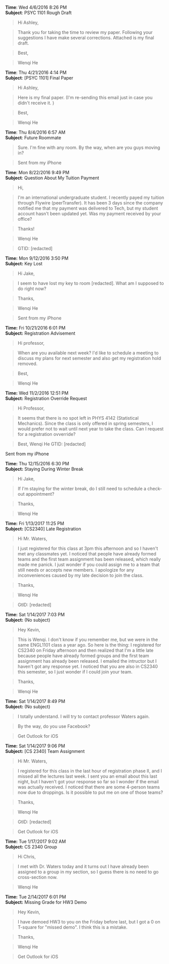 **Time**: Wed 4/6/2016 8:26 PM  
**Subject**: PSYC 1101 Rough Draft
> Hi Ashley,

> Thank you for taking the time to review my paper. Following your suggestions I have make several corrections. Attached is my final draft.

> Best,

> Wenqi He

**Time**: Thu 4/21/2016 4:14 PM  
**Subject**: [PSYC 1101] Final Paper
> Hi Ashley,

> Here is my final paper. (I'm re-sending this email just in case you didn't receive it. )

> Best,

> Wenqi He

**Time**: Thu 8/4/2016 6:57 AM  
**Subject**: Future Roommate

> Sure. I'm fine with any room. By the way, when are you guys moving in?

> Sent from my iPhone

**Time**: Mon 8/22/2016 9:49 PM  
**Subject**: Question About My Tuition Payment

> Hi,

> I'm an international undergraduate student. I recently payed my tuition through Flywire (peerTransfer). It has been 3 days since the company notified me that my payment was delivered to Tech, but my student account hasn't been updated yet. Was my payment received by your office?

> Thanks!

> Wenqi He

> GTID: [redacted]

**Time:** Mon 9/12/2016 3:50 PM  
**Subject:** Key Lost

> Hi Jake,

> I seem to have lost my key to room [redacted]. What am I supposed to do right now?

> Thanks,

> Wenqi He

> Sent from my iPhone

**Time:** Fri 10/21/2016 6:01 PM  
**Subject:** Registration Advisement

> Hi professor,

> When are you available next week? I'd like to schedule a meeting to discuss my plans for next semester and also get my registration hold removed.

> Best,

> Wenqi He

**Time:** Wed 11/2/2016 12:51 PM  
**Subject:** Registration Override Request

> Hi Professor,

> It seems that there is no spot left in PHYS 4142 (Statistical Mechanics). Since the class is only offered in spring semesters, I would prefer not to wait until next year to take the class. Can I request for a registration ovverride?

> Best,
> Wenqi He
> GTID: [redacted]

Sent from my iPhone

**Time:** Thu 12/15/2016 6:30 PM  
**Subject:** Staying During Winter Break

> Hi Jake,

> If I'm staying for the winter break, do I still need to schedule a check-out appointment?

> Thanks,

> Wenqi He

**Time:** Fri 1/13/2017 11:25 PM  
**Subject:** [CS2340] Late Registration

> Hi Mr. Waters,

> I just registered for this class at 3pm this afternoon and so I haven't met any classmates yet. I noticed that people have already formed teams and the first team assignment has been released, which really made me panick. I just wonder if you could assign me to a team that still needs or accepts new members. I apologize for any inconveniences caused by my late decision to join the class.

> Thanks,

> Wenqi He

> GtID: [redacted]

**Time:** Sat 1/14/2017 7:03 PM  
**Subject:** (No subject)

> Hey Kevin, 

> This is Wenqi. I don't know if you remember me, but we were in the same ENGL1101 class a year ago. So here is the thing: I registered for CS2340 on Friday afternoon and then realized that I'm a little late because people have already formed groups and the first team assignment has already been released. I emailed the intructor but I haven't got any response yet. I noticed that you are also in CS2340 this semester, so I just wonder if I could join your team. 

> Thanks,

> Wenqi He

**Time:** Sat 1/14/2017 8:49 PM  
**Subject:** (No subject)

> I totally understand. I will try to contact professor Waters again.

> By the way, do you use Facebook?

> Get Outlook for iOS

**Time:** Sat 1/14/2017 9:06 PM  
**Subject:** [CS 2340] Team Assignment

> Hi Mr. Waters,

> I registered for this class in the last hour of registration phase II, and I missed all the lectures last week. I sent you an email about this last night, but I haven't got your response so far so I wonder if the email was actually received. I noticed that there are some 4-person teams now due to droppings. Is it possible to put me on one of those teams?

> Thanks,

> Wenqi He

>GtID: [redacted]

> Get Outlook for iOS

**Time:** Tue 1/17/2017 9:02 AM  
**Subject:** CS 2340 Group

> Hi Chris,

> I met with Dr. Waters today and it turns out I have already been assigned to a group in my section, so I guess there is no need to go cross-section now.

> Wenqi He

**Time:** Tue 2/14/2017 6:01 PM  
**Subject:** Missing Grade for HW3 Demo

> Hey Kevin, 

> I have demoed HW3 to you on the Friday before last, but I got a 0 on T-square for "missed demo". I think this is a mistake.

> Thanks,

> Wenqi He

> Get Outlook for iOS



